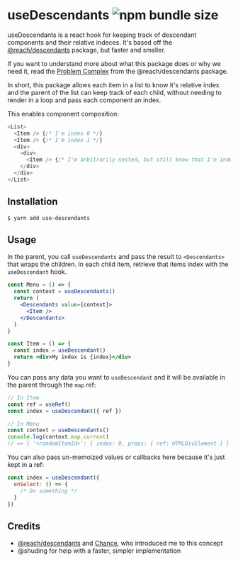 # useDescendants ![npm bundle size](https://img.shields.io/bundlephobia/minzip/use-descendants)

useDescendants is a react hook for keeping track of descendant components and their relative indeces. It's based off the [@reach/descendants](https://www.npmjs.com/package/@reach/descendants) package, but faster and smaller.

If you want to understand more about what this package does or why we need it, read the [Problem Complex](https://www.npmjs.com/package/@reach/descendants) from the @reach/descendants package.

In short, this package allows each item in a list to know it's relative index and the parent of the list can keep track of each child, without needing to render in a loop and pass each component an index.

This enables component composition:

```js
<List>
  <Item /> {/* I'm index 0 */}
  <Item /> {/* I'm index 1 */}
  <div>
    <div>
      <Item /> {/* I'm arbitrarily nested, but still know that I'm index 2 */}
    </div>
  </div>
</List>
```

## Installation

```
$ yarn add use-descendants
```

## Usage

In the parent, you call `useDescendants` and pass the result to `<Descendants>` that wraps the children. In each child item, retrieve that items index with the `useDescendant` hook.

```jsx
const Menu = () => {
  const context = useDescendants()
  return (
    <Descendants value={context}>
      <Item />
    </Descendants>
  )
}

const Item = () => {
  const index = useDescendant()
  return <div>My index is {index}</div>
}
```

You can pass any data you want to `useDescendant` and it will be available in the parent through the `map` ref:

```jsx
// In Item
const ref = useRef()
const index = useDescendant({ ref })

// In Menu
const context = useDescendants()
console.log(context.map.current)
// => { '<randomItemId>': { index: 0, props: { ref: HTMLDivElement } } }
```

You can also pass un-memoized values or callbacks here because it's just kept in a ref:

```jsx
const index = useDescendant({
  onSelect: () => {
    /* Do something */
  }
})
```

## Credits

- [@reach/descendants](https://www.npmjs.com/package/@reach/descendants) and [Chance](https://twitter.com/chancethedev), who introduced me to this concept
- @shuding for help with a faster, simpler implementation
